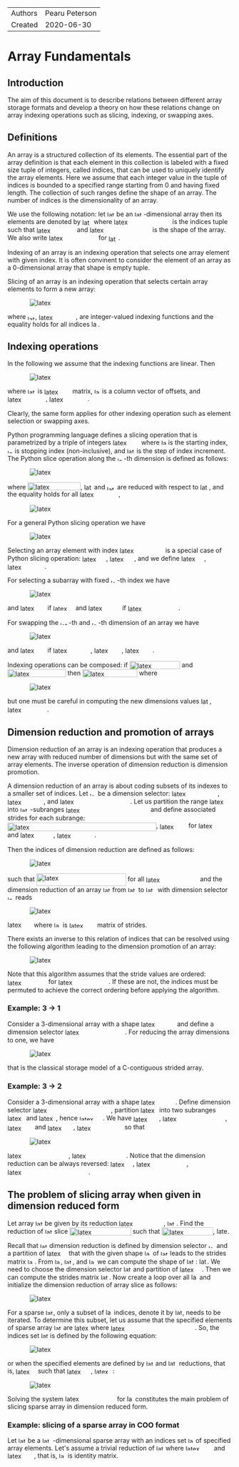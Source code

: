 <!--watch-latex-md

This document is processed by watch_latex_md.py program, see

  https://github.com/Quansight/pearu-sandbox/latex_in_markdown/

You can edit this document as you wish. You can also edit the LaTeX
data in img elements, but only the content of `latex-data`:

  1. To automatically update the LaTeX rendering in img element, edit
     the file while watch_latex_md.py is running.

  2. Never change the beginning (`<img latex-data="...`) and the end
     (`...alt="latex">`) parts of the LaTeX img elements as these are
     used by the watch_latex_md.py script.

  3. Changes to other parts of the LaTeX img elements will be
     overwritten.

Enjoy LaTeXing!

watch-latex-md:no-force-rerender
-->

|            |                 |
| ---------- | --------------- |
| Authors    | Pearu Peterson  |
| Created    | 2020-06-30      |

# Array Fundamentals

## Introduction

The aim of this document is to describe relations between different
array storage formats and develop a theory on how these relations
change on array indexing operations such as slicing, indexing, or
swapping axes.

## Definitions

An array is a structured collection of its elements. The essential
part of the array definition is that each element in this collection
is labeled with a fixed size tuple of integers, called indices, that
can be used to uniquely identify the array elements. Here we assume
that each integer value in the tuple of indices is bounded to a
specified range starting from 0 and having fixed length. The
collection of such ranges define the shape of an array.  The number of
indices is the dimensionality of an array.

We use the following notation: let 
<img data-latex="$A$" src=".images/2dc20c494a7c17abcb2fafd76a498fe7.svg"  width="16.934px" height="11.764px" style="display:inline;" alt="latex"> be an 
<img data-latex="$N$" src=".images/4f96c072fefbe775ee976ac3d45be396.svg"  width="19.594px" height="11.764px" style="display:inline;" alt="latex">-dimensional array
then its elements are denoted by 
<img data-latex="$A_{{\boldsymbol i}}$" src=".images/949edb128df3a3244565ec0eb1741b14.svg"  valign="-2.582px" width="21.774px" height="14.346px" style="display:inline;" alt="latex"> where
<img data-latex="${\boldsymbol i}=(i_0,\ldots,i_{N-1})$" src=".images/26bd0c34ce9c468ecceb9baae6e01999.svg"  valign="-4.289px" width="127.298px" height="17.186px" style="display:inline;" alt="latex"> is the indices tuple such that
<img data-latex="$0\leqslant i_n<d_n$" src=".images/d17a22ade9851787aff63bae8f5ebbf8.svg"  valign="-2.582px" width="86.805px" height="14.537px" style="display:inline;" alt="latex"> and 
<img data-latex="${\boldsymbol d}=(d_0,\ldots,d_{N-1})$" src=".images/99d5b8906819fcc46e40511fda5eb6d8.svg"  valign="-4.289px" width="136.843px" height="17.186px" style="display:inline;" alt="latex"> is the
shape of the array. We also write 
<img data-latex="$A[i_0,\dots,i_{N-1}]$" src=".images/fa4c37e4c076fc7dc4ad7b465fe77b27.svg"  valign="-4.289px" width="107.412px" height="17.186px" style="display:inline;" alt="latex"> for 
<img data-latex="$A_{{\boldsymbol i}}$" src=".images/949edb128df3a3244565ec0eb1741b14.svg"  valign="-2.582px" width="21.774px" height="14.346px" style="display:inline;" alt="latex">.


Indexing of an array is an indexing operation that selects one array
element with given index. It is often convinent to consider the
element of an array as a 0-dimensional array that shape is empty
tuple.

Slicing of an array is an indexing operation that selects certain
array elements to form a new array:

<img data-latex="
$$
A'[i'_0,\ldots,i'_{N'-1}] = A[\iota_0({\boldsymbol i}'), \ldots, \iota_{N-1}({\boldsymbol i}')]
$$
" src=".images/c6c2e88a9e2e78c0bf58c85a7a83d4d3.svg"  style="display:block;margin-left:50px;margin-right:auto;padding:0px" alt="latex">

where 
<img data-latex="$\iota_n$" src=".images/2e769fb76c9d072a7dfe6de65d179b0f.svg"  valign="-2.582px" width="17.243px" height="9.995px" style="display:inline;" alt="latex">, 
<img data-latex="$0\leqslant n<N$" src=".images/a75ee54dc8ac56f630e1771bb11e69df.svg"  valign="-2.353px" width="83.18px" height="14.117px" style="display:inline;" alt="latex">, are integer-valued indexing
functions and the equality holds for all indices 
<img data-latex="${\boldsymbol i}'$" src=".images/9079272b4553fc7f9ec848de16a7e7d5.svg"  width="14.554px" height="13.96px" style="display:inline;" alt="latex">.

## Indexing operations

In the following we assume that the indexing functions are linear. Then

<img data-latex="
$$
{\boldsymbol i} = {\boldsymbol b} + D {\boldsymbol i}'
$$
" src=".images/3d7ed5ee3745b97d0cceeeafa9dbc658.svg"  style="display:block;margin-left:50px;margin-right:auto;padding:0px" alt="latex">

where 
<img data-latex="$D$" src=".images/d32f3c1ba4986897eb32619849d3261d.svg"  width="18.762px" height="11.764px" style="display:inline;" alt="latex"> is 
<img data-latex="$N\times N'$" src=".images/904a8ffe9c1ee4570073efb3c3ba0a25.svg"  valign="-1.435px" width="59.22px" height="14.324px" style="display:inline;" alt="latex"> matrix, 
<img data-latex="${\boldsymbol b}$" src=".images/fa6e7e6b1b44935d92b745c79adafc5d.svg"  width="13.264px" height="11.955px" style="display:inline;" alt="latex"> is a column vector of offsets, and 
<img data-latex="$0\leqslant i'_k<d'_k$" src=".images/a9dbedd047b01f90614210a5a45e26bd.svg"  valign="-4.809px" width="85.808px" height="17.698px" style="display:inline;" alt="latex">, 
<img data-latex="$0\leqslant k < N'$" src=".images/1b48ec418010e78f9fa8b1a1f295511d.svg"  valign="-2.353px" width="85.751px" height="15.242px" style="display:inline;" alt="latex">.

Clearly, the same form applies for other indexing operation such as element selection or swapping axes.

Python programming language defines a slicing operation that is
parametrized by a triple of integers 
<img data-latex="$(b, e, \Delta)$" src=".images/e739a355bca33962bc3a16e466a277ab.svg"  valign="-4.289px" width="59.865px" height="17.186px" style="display:inline;" alt="latex"> where 
<img data-latex="$b$" src=".images/c2e19a6043f094a095aca911bf7da6f7.svg"  width="11.465px" height="11.955px" style="display:inline;" alt="latex"> is the
starting index, 
<img data-latex="$e$" src=".images/a78cc572d52088fe4e4bac0935d925ed.svg"  width="12.11px" height="7.412px" style="display:inline;" alt="latex"> is stopping index (non-inclusive), and 
<img data-latex="$\Delta$" src=".images/66895ad4db5488ece2ac619fd8fe5506.svg"  width="17.589px" height="11.761px" style="display:inline;" alt="latex"> is
the step of index increment. The Python slice operation along the
<img data-latex="$n$" src=".images/19ec9347027c17cab874ac9e2e406e12.svg"  width="14.36px" height="7.412px" style="display:inline;" alt="latex">-th dimension is defined as follows:

<img data-latex="
$$
A'_{b_n:e_n:\Delta_n}[i'_0, \ldots, i'_n, \ldots, i'_{N-1}] = A[i'_0, \ldots, \tilde b_n+i'_n\Delta_n, \ldots, i'_{N-1}]
$$
" src=".images/4d7a56a9adb51f6146ed2bd4c257d0ba.svg"  style="display:block;margin-left:50px;margin-right:auto;padding:0px" alt="latex">

where 
<img data-latex="$\tilde b_n=b_n \mod d_n$" src=".images/c71c2c93df589b7ebf23bcec7b60eecd.svg"  valign="-2.582px" width="118.953px" height="18.419px" style="display:inline;" alt="latex">, 
<img data-latex="$b_n$" src=".images/e13f9b45c5d3a6187c446c431387cd25.svg"  valign="-2.582px" width="18.452px" height="14.537px" style="display:inline;" alt="latex"> and 
<img data-latex="$e_n$" src=".images/e1dcc2f9829f0cd263d900007a885e3d.svg"  valign="-2.582px" width="19.098px" height="9.995px" style="display:inline;" alt="latex"> are reduced with respect to 
<img data-latex="$d_n$" src=".images/78dac938b4b6d6348f1aaf58e89aba59.svg"  valign="-2.582px" width="20.044px" height="14.537px" style="display:inline;" alt="latex">, and the equality holds for all 
<img data-latex="$0\leqslant i'_n<d'_n$" src=".images/3c368612c8bc0f17c2268dd1bf723642.svg"  valign="-4.256px" width="86.805px" height="17.145px" style="display:inline;" alt="latex">,

<img data-latex="
$$
d'_n=\left\lfloor(e_n-b_n+\Delta_n - \mathrm{sign} \Delta_n)/\Delta_n\right\rfloor.
$$
" src=".images/18980cee209afb4f89bfadfa824e0d42.svg"  style="display:block;margin-left:50px;margin-right:auto;padding:0px" alt="latex">

For a general Python slicing operation we have

<img data-latex="
$$
{\boldsymbol i} =
\begin{pmatrix}
b_0\\
b_1\\
\vdots\\
b_{N-1}
\end{pmatrix} +
\begin{bmatrix}
\Delta_0 & 0 & \ldots & 0\\
0 & \Delta_1 & \ldots & 0\\
\vdots&\vdots&\ddots&\vdots\\
0 & 0 &\ldots & \Delta_{N-1}
\end{bmatrix}_{N\times N}
{\boldsymbol i}'
$$
" src=".images/6ead325cb3ba04267321e057f0eab969.svg"  style="display:block;margin-left:50px;margin-right:auto;padding:0px" alt="latex">

Selecting an array element with index 
<img data-latex="$(i_0,\ldots, i_{N-1})$" src=".images/a62f1022bed705f70e58f63ea03d5607.svg"  valign="-4.289px" width="98.373px" height="17.186px" style="display:inline;" alt="latex"> is a special case
of Python slicing operation: 
<img data-latex="$b_n = i_n$" src=".images/098ddcb1301c64d54676b0795c9feb09.svg"  valign="-2.582px" width="53.645px" height="14.537px" style="display:inline;" alt="latex">, 
<img data-latex="$\Delta_n=0$" src=".images/d611150636e7717361cc276878972194.svg"  valign="-2.582px" width="54.927px" height="14.344px" style="display:inline;" alt="latex">, and we define 
<img data-latex="$d'_n\equiv 0$" src=".images/ccfd1550dbc916afd76228f2685a2700.svg"  valign="-4.256px" width="51.392px" height="17.145px" style="display:inline;" alt="latex">, 
<img data-latex="$0\leqslant n<N$" src=".images/a75ee54dc8ac56f630e1771bb11e69df.svg"  valign="-2.353px" width="83.18px" height="14.117px" style="display:inline;" alt="latex">.

For selecting a subarray with fixed 
<img data-latex="$n$" src=".images/19ec9347027c17cab874ac9e2e406e12.svg"  width="14.36px" height="7.412px" style="display:inline;" alt="latex">-th index we have

<img data-latex="
$$
{\boldsymbol i} =
\begin{pmatrix}
0\\
\vdots\\
0\\
i_n\\
0\\
\vdots\\
0
\end{pmatrix} +
\begin{bmatrix}
1 & \ldots & 0 & 0 & \ldots & 0\\
\vdots&&\vdots&\vdots&&\vdots\\
0 & \ldots & 1 & 0 & \ldots & 0\\
0 & \ldots & 0 & 0 & \ldots & 0\\
0 & \ldots & 0 & 1 & \ldots & 0\\
\vdots&&\vdots&\vdots&\ddots&\vdots\\
0 & \ldots & 0 & 0 & \ldots & 1\\
\end{bmatrix}_{N\times N-1}
{\boldsymbol i}'
$$
" src=".images/1d4757cde182396315c3e7f96731e2fe.svg"  style="display:block;margin-left:50px;margin-right:auto;padding:0px" alt="latex">

and 
<img data-latex="$d'_k=d_k$" src=".images/25a2c836da3fb7eda66c222eff7a2cc1.svg"  valign="-4.809px" width="57.249px" height="17.698px" style="display:inline;" alt="latex"> if 
<img data-latex="$k<n$" src=".images/91957f12667a3a693d813ab7586b903c.svg"  valign="-0.459px" width="46.38px" height="12.414px" style="display:inline;" alt="latex"> and 
<img data-latex="$d'_k=d_{k+1}$" src=".images/ec77779dccf603028fb1f54ba30631ac.svg"  valign="-4.809px" width="72.207px" height="17.698px" style="display:inline;" alt="latex"> if 
<img data-latex="$n\leqslant k<N-1$" src=".images/f2a49a38ba9728de991c6324a86fa221.svg"  valign="-2.353px" width="113.566px" height="14.308px" style="display:inline;" alt="latex">.

For swapping the 
<img data-latex="$m$" src=".images/13dd3181e0c19f1ae2f261721137586a.svg"  width="19.042px" height="7.412px" style="display:inline;" alt="latex">-th and 
<img data-latex="$n$" src=".images/19ec9347027c17cab874ac9e2e406e12.svg"  width="14.36px" height="7.412px" style="display:inline;" alt="latex">-th dimension of an array we have

<img data-latex="
$$
{\boldsymbol i} =
\begin{pmatrix}
0\\
\vdots\\
0\\
\vdots\\
0\\
\vdots\\
0
\end{pmatrix} +
\begin{bmatrix}
1 & \ldots & 0 & \ldots & 0 & \ldots & 0\\
\vdots&\ddots&\vdots&&\vdots& &\vdots\\
0 & \ldots & 0 & \ldots &1 & \ldots & 0\\
\vdots& &\vdots&\ddots&\vdots& &\vdots\\
0 & \ldots & 1 & \ldots &0 & \ldots & 0\\
\vdots& &\vdots&&\vdots&\ddots&\vdots\\
0 & \ldots & 0 & \ldots &0 & \ldots & 1
\end{bmatrix}_{N\times N}
{\boldsymbol i}'
$$
" src=".images/2361c36ea4b26559be6f9a0897424805.svg"  style="display:block;margin-left:50px;margin-right:auto;padding:0px" alt="latex">

and 
<img data-latex="$d'_k=d_k$" src=".images/25a2c836da3fb7eda66c222eff7a2cc1.svg"  valign="-4.809px" width="57.249px" height="17.698px" style="display:inline;" alt="latex"> if 
<img data-latex="$k\not\in\{m,n\}$" src=".images/08717a5f1383f414daabcbfe74a3556a.svg"  valign="-4.304px" width="84.257px" height="17.215px" style="display:inline;" alt="latex">, 
<img data-latex="$d'_m=d_n$" src=".images/5f35bc89ef5aada980e1dd14698ee3ea.svg"  valign="-4.256px" width="61.497px" height="17.145px" style="display:inline;" alt="latex">, 
<img data-latex="$d'_n=d_m$" src=".images/68b16e50818e1659c52b5207c0686399.svg"  valign="-4.256px" width="61.497px" height="17.145px" style="display:inline;" alt="latex">.

Indexing operations can be composed: if 
<img data-latex="$A'[{\boldsymbol i}'] = A[{\boldsymbol \iota}({\boldsymbol i}')]$" src=".images/a62fc7093ebdc537d4ac96dfca02a63a.svg"  valign="-4.289px" width="113.299px" height="18.25px" style="display:inline;" alt="latex"> and 
<img data-latex="$A''[{\boldsymbol i}''] = A'[{\boldsymbol \iota}'({\boldsymbol i}'')]$" src=".images/92c478d11b93e40ed941d0e2d9e382bc.svg"  valign="-4.289px" width="130.734px" height="18.25px" style="display:inline;" alt="latex"> then 
<img data-latex="$A''[{\boldsymbol i}''] = A[{\boldsymbol \iota}({\boldsymbol i}'')]$" src=".images/0bfe78296cf6c2ef01005f80cff2ef34.svg"  valign="-4.289px" width="123.162px" height="18.25px" style="display:inline;" alt="latex"> where

<img data-latex="
$$
{\boldsymbol i} = {\boldsymbol b} + D ({\boldsymbol b}' + D' {\boldsymbol i}'') = ({\boldsymbol b} + D {\boldsymbol b}') +  D' {\boldsymbol i}''
$$
" src=".images/4602e7300da7b4469befae179e447c8b.svg"  style="display:block;margin-left:50px;margin-right:auto;padding:0px" alt="latex">

but one must be careful in computing the new dimensions values 
<img data-latex="$d''_k$" src=".images/8cd99c068ad13b0a550b308657e37fff.svg"  valign="-4.809px" width="19.632px" height="17.698px" style="display:inline;" alt="latex">, 
<img data-latex="$0\leqslant k<N''$" src=".images/5594bac7f425994f3999b3dfec89137b.svg"  valign="-2.353px" width="89.038px" height="15.242px" style="display:inline;" alt="latex">.

## Dimension reduction and promotion of arrays

Dimension reduction of an array is an indexing operation that produces
a new array with reduced number of dimensions but with the same set of
array elements. The inverse operation of dimension reduction is
dimension promotion.

A dimension reduction of an array is about coding subsets of its
indexes to a smaller set of indices. Let 
<img data-latex="$\kappa$" src=".images/cc2d81529ddc5c64b9b65ed97eebc0c4.svg"  width="14.001px" height="7.412px" style="display:inline;" alt="latex"> be a
dimension selector: 
<img data-latex="$0\leqslant\kappa(j)<N$" src=".images/8f34ee7ce2fe7eba466aab2bc34d25cd.svg"  valign="-4.289px" width="102.957px" height="17.186px" style="display:inline;" alt="latex">, 
<img data-latex="$0\leqslant j<N$" src=".images/9a82ca08ed38543a40e1fb94665fb6cc.svg"  valign="-3.347px" width="81.061px" height="15.111px" style="display:inline;" alt="latex">, and
<img data-latex="$\kappa(j)=\kappa(j') \Leftrightarrow j=j'$" src=".images/81e2e3c02deeeb218a7f333c5270a358.svg"  valign="-4.289px" width="157.626px" height="17.186px" style="display:inline;" alt="latex">. Let us partition the range 
<img data-latex="$[0, N)$" src=".images/f933fa82b9744a24c75dacef7f881d21.svg"  valign="-4.289px" width="45.435px" height="17.186px" style="display:inline;" alt="latex"> into 
<img data-latex="$M$" src=".images/835fb1cc3fd10587ed6be53ee082396d.svg"  width="22.404px" height="11.764px" style="display:inline;" alt="latex">-subranges 
<img data-latex="$[N_0, N_1), \ldots, [N_{M-1}, N_{M})$" src=".images/54bf3140159fa4937cf607f107b3bea2.svg"  valign="-4.289px" width="185.938px" height="17.186px" style="display:inline;" alt="latex"> and define associated strides for each subrange: 
<img data-latex="$s_{j,N_{j}-1}=1, s_{j, k} = s_{j, k+1} d_{\kappa(k+1)}, N_{j}\leqslant k < N_{j+1}$" src=".images/7972b29c26ff6a8d6d7e29a1077acf18.svg"  valign="-6.972px" width="333.512px" height="18.927px" style="display:inline;" alt="latex">, 
<img data-latex="$s_{j,k'}=0$" src=".images/5548429bb46fe10edd85ba30949851a3.svg"  valign="-5.383px" width="60.432px" height="16.481px" style="display:inline;" alt="latex"> for 
<img data-latex="$k'<N_{j}$" src=".images/3897b338a8d20ff9345e9d33e486aa18.svg"  valign="-4.907px" width="59.117px" height="17.796px" style="display:inline;" alt="latex"> and 
<img data-latex="$k'\geqslant N_{j+1}$" src=".images/4d83eebe44efced2d8a7e60217be2a11.svg"  valign="-4.907px" width="74.354px" height="17.796px" style="display:inline;" alt="latex">, 
<img data-latex="$0\leqslant j<M$" src=".images/14b8390c4c079ccefb05ccbcfaeaabe7.svg"  valign="-3.347px" width="83.87px" height="15.111px" style="display:inline;" alt="latex">.

Then the indices of dimension reduction are defined as follows:

<img data-latex="
$$
i'_j = \sum_{k=0}^{N-1} s_{j, k} i_{\kappa(k)}
$$
" src=".images/1c24a9f345a36e64a51724e48e983a9a.svg"  style="display:block;margin-left:50px;margin-right:auto;padding:0px" alt="latex">

such that 
<img data-latex="$0\leqslant i'_j<d'_j\equiv\prod_{k=N_j}^{N_{j+1}-1} d_{\kappa(k)}$" src=".images/1204fb339a2af4f162acbff1309a9c81.svg"  valign="-9.517px" width="200.457px" height="28.006px" style="display:inline;" alt="latex"> for all 
<img data-latex="$0\leqslant i_{\kappa(k)} < d_{\kappa(k)}$" src=".images/90ba2d7071635a085e83683970f06a75.svg"  valign="-6.025px" width="117.495px" height="17.981px" style="display:inline;" alt="latex"> and the dimension reduction of an array 
<img data-latex="$A$" src=".images/2dc20c494a7c17abcb2fafd76a498fe7.svg"  width="16.934px" height="11.764px" style="display:inline;" alt="latex"> from 
<img data-latex="$N$" src=".images/4f96c072fefbe775ee976ac3d45be396.svg"  width="19.594px" height="11.764px" style="display:inline;" alt="latex"> to 
<img data-latex="$M$" src=".images/835fb1cc3fd10587ed6be53ee082396d.svg"  width="22.404px" height="11.764px" style="display:inline;" alt="latex"> with dimension selector 
<img data-latex="$\kappa$" src=".images/cc2d81529ddc5c64b9b65ed97eebc0c4.svg"  width="14.001px" height="7.412px" style="display:inline;" alt="latex"> reads

<img data-latex="
$$
A'[{\boldsymbol i}'] = A[{\boldsymbol i}],
$$
" src=".images/57fcf1d1e936852052a03e0b5f64f778.svg"  style="display:block;margin-left:50px;margin-right:auto;padding:0px" alt="latex">

<img data-latex="${\boldsymbol i}'=S {\boldsymbol i}$" src=".images/78065b5c3d162e48ed8e17ea99c1dd2e.svg"  width="55.347px" height="13.96px" style="display:inline;" alt="latex"> where 
<img data-latex="$S$" src=".images/afb859031c2a86cafd54381d8a706e73.svg"  width="15.667px" height="11.764px" style="display:inline;" alt="latex"> is 
<img data-latex="$M\times N$" src=".images/ab55e4fa03bec5add5b9b33c7c10f18e.svg"  valign="-1.435px" width="58.741px" height="13.198px" style="display:inline;" alt="latex"> matrix of strides. 


There exists an inverse to this relation of indices that can be resolved using the following algorithm leading to the dimension promotion of an array:

<img data-latex="
$$
\begin{aligned}
i_{\kappa(N_{j+1}-1)} &= i'_j \mod d_{\kappa(N_{j+1}-1)}\\
&\vdots\\
i_{\kappa(k)} &= \left.\left(i'_j - \sum_{k'=k+1}^{N_{j+1}-1} s_{j, k'} i_{\kappa(k')} \right)\right/d_{\kappa(k+1)} \mod d_{\kappa(k)}\\
&\vdots\\
i_{\kappa(N_{j})} &= \ldots
\end{aligned}
$$
" src=".images/2dbbd0dd871e69f29915c6e038084675.svg"  style="display:block;margin-left:50px;margin-right:auto;padding:0px" alt="latex">

Note that this algorithm assumes that the stride values are
ordered: 
<img data-latex="$s_{j,k} \leqslant s_{j,k+1}$" src=".images/e5db6b392ed36b59ab1f83c09fcfa577.svg"  valign="-4.907px" width="87.8px" height="15.867px" style="display:inline;" alt="latex"> for 
<img data-latex="$N_{j}\leqslant k < N_{j+1}$" src=".images/cdc44213a9af8d1bc55043de28545b99.svg"  valign="-4.907px" width="112.755px" height="16.862px" style="display:inline;" alt="latex">. If these are not, the indices must be permuted to achieve the correct ordering before applying the algorithm.


### Example: 3 -> 1

Consider a 3-dimensional array with a shape 
<img data-latex="$(d_0, d_1, d_2)$" src=".images/591d22eb500d23adef29f03d970d91a8.svg"  valign="-4.289px" width="76.925px" height="17.186px" style="display:inline;" alt="latex"> and define a dimension selector 
<img data-latex="$\kappa(i)=i, 0\leqslant i<3$" src=".images/2e1e45d1b0ce91a3db99797bbf8c24fa.svg"  valign="-4.289px" width="134.373px" height="17.186px" style="display:inline;" alt="latex">. For reducing the array dimensions to one, we have

<img data-latex="
$$
i' =
\begin{bmatrix}
d_2d_1 & d_1 & 1
\end{bmatrix}
\begin{pmatrix}
i_2\\
i_1\\
i_0
\end{pmatrix}
$$
" src=".images/5334471a5f37e2891e6ce7fdbbf8fce8.svg"  style="display:block;margin-left:50px;margin-right:auto;padding:0px" alt="latex">

that is the classical storage model of a C-contiguous strided array.

### Example: 3 -> 2

Consider a 3-dimensional array with a shape 
<img data-latex="$(d_0, d_1, d_2)$" src=".images/591d22eb500d23adef29f03d970d91a8.svg"  valign="-4.289px" width="76.925px" height="17.186px" style="display:inline;" alt="latex">. Define
dimension selector 
<img data-latex="$\kappa=\{(0, 2), (1, 1), (2, 0)\}$" src=".images/8232916decccb0a646a72db3539ea365.svg"  valign="-4.304px" width="174.882px" height="17.215px" style="display:inline;" alt="latex">, partition 
<img data-latex="$[0, 3)$" src=".images/01ce47cbfac7b77f87cb8e318a826532.svg"  valign="-4.289px" width="38.034px" height="17.186px" style="display:inline;" alt="latex"> into two subranges 
<img data-latex="$[0, 2)$" src=".images/f2303cd01be155d3c6a4a1b02ede8919.svg"  valign="-4.289px" width="38.034px" height="17.186px" style="display:inline;" alt="latex"> and 
<img data-latex="$[2, 3)$" src=".images/94f35555515e2238fedec1a80e48310a.svg"  valign="-4.289px" width="38.034px" height="17.186px" style="display:inline;" alt="latex">, hence 
<img data-latex="$M=2$" src=".images/7d3f4fbbb1429d4051ed1c91f0c3cf4b.svg"  width="52.255px" height="11.764px" style="display:inline;" alt="latex">. We have 
<img data-latex="$s_{0,1}=1$" src=".images/aaf1c4c8551314c3fa4106e904a1fcdd.svg"  valign="-4.907px" width="57.545px" height="16.004px" style="display:inline;" alt="latex">, 
<img data-latex="$s_{0,0}=s_{0,1}d_{\kappa(1)}=d_{1}$" src=".images/0cc8f2dba974e5453e88e9fc825ef363.svg"  valign="-6.025px" width="140.568px" height="17.981px" style="display:inline;" alt="latex">, 
<img data-latex="$s_{0,2}=0$" src=".images/6e238e9a4307aca9813df4255b589eb1.svg"  valign="-4.907px" width="57.545px" height="16.004px" style="display:inline;" alt="latex"> and 
<img data-latex="$s_{1,2}=1$" src=".images/4ad85d83d4b5ac2aba6745b51cd8b491.svg"  valign="-4.907px" width="57.545px" height="16.004px" style="display:inline;" alt="latex">, 
<img data-latex="$s_{1,0} = s_{1,1} = 0$" src=".images/24e84448126879f14a572b93085fab53.svg"  valign="-4.907px" width="102.898px" height="16.004px" style="display:inline;" alt="latex"> so that

<img data-latex="
$$
\begin{pmatrix}
i'_0\\
i'_1
\end{pmatrix} =
\begin{bmatrix}
d_1 & 1 & 0\\
0 & 0 & 1
\end{bmatrix}
\begin{pmatrix}
i_2\\
i_1\\
i_0
\end{pmatrix}
$$
" src=".images/e9bfc2d7167d576c996036043b5fac3a.svg"  style="display:block;margin-left:50px;margin-right:auto;padding:0px" alt="latex">

<img data-latex="$0\leqslant i'_0 < d'_0=d_2 d_1$" src=".images/b0d80ae2f00f9de748fa9f8bfd7d3866.svg"  valign="-4.256px" width="136.712px" height="17.145px" style="display:inline;" alt="latex">, 
<img data-latex="$0\leqslant i'_0 < d'_0 = d_0$" src=".images/7c7250099cb3e4bc1e22392a4d972612.svg"  valign="-4.256px" width="121.602px" height="17.145px" style="display:inline;" alt="latex">. Notice that the dimension reduction can be always reversed: 
<img data-latex="$i_0=i'_1$" src=".images/76e49dc96acf59caec418604f7255eff.svg"  valign="-4.256px" width="49.959px" height="17.145px" style="display:inline;" alt="latex">, 
<img data-latex="$i_1= i'_0 \mod d_1$" src=".images/33607284dd5e3f841c3ce635dff9c0d5.svg"  valign="-4.256px" width="112.716px" height="17.145px" style="display:inline;" alt="latex">, 
<img data-latex="$i_2=(i'_0 - i_1)/d_1 \mod d_2$" src=".images/a8ab5ed0cf49ef312e957d5a0ec06967.svg"  valign="-4.304px" width="181.59px" height="17.215px" style="display:inline;" alt="latex">.

## The problem of slicing array when given in dimension reduced form

Let array 
<img data-latex="$A$" src=".images/2dc20c494a7c17abcb2fafd76a498fe7.svg"  width="16.934px" height="11.764px" style="display:inline;" alt="latex"> be given by its reduction 
<img data-latex="$A_r[S{\boldsymbol i}] = A[{\boldsymbol i}]$" src=".images/8854481e987ec699c1da5efea884095b.svg"  valign="-4.289px" width="100.123px" height="17.186px" style="display:inline;" alt="latex">, 
<img data-latex="$\forall {\boldsymbol i}$" src=".images/a9640d1a5b77e4f85b124a17dd13d410.svg"  width="20.831px" height="11.955px" style="display:inline;" alt="latex">. Find the reduction of
<img data-latex="$A$" src=".images/2dc20c494a7c17abcb2fafd76a498fe7.svg"  width="16.934px" height="11.764px" style="display:inline;" alt="latex"> slice 
<img data-latex="$A'[{\boldsymbol i}'] = A[{\boldsymbol b}+D{\boldsymbol i}']$" src=".images/38898c424957ea54d3f08f93334749a5.svg"  valign="-4.289px" width="137.487px" height="18.25px" style="display:inline;" alt="latex"> such that 
<img data-latex="$A'_r[S'{\boldsymbol i}'] = A'[{\boldsymbol i}']$" src=".images/48befc748b1f8bcd1c28ea0b2c2ba545.svg"  valign="-4.289px" width="115.266px" height="18.25px" style="display:inline;" alt="latex">, 
<img data-latex="$\forall {\boldsymbol i}'$" src=".images/37e39a63fdbc2ae4527adf55f7a7d8b2.svg"  width="24.118px" height="13.96px" style="display:inline;" alt="latex">.

Recall that 
<img data-latex="$A$" src=".images/2dc20c494a7c17abcb2fafd76a498fe7.svg"  width="16.934px" height="11.764px" style="display:inline;" alt="latex"> dimension reduction is defined by dimension selector
<img data-latex="$\kappa$" src=".images/cc2d81529ddc5c64b9b65ed97eebc0c4.svg"  width="14.001px" height="7.412px" style="display:inline;" alt="latex"> and a partition of 
<img data-latex="$[0, N)$" src=".images/f933fa82b9744a24c75dacef7f881d21.svg"  valign="-4.289px" width="45.435px" height="17.186px" style="display:inline;" alt="latex"> that with the given shape
<img data-latex="${\boldsymbol d}$" src=".images/383f74a17eabe7c3ff99056e9b4cca69.svg"  width="14.794px" height="11.955px" style="display:inline;" alt="latex"> of 
<img data-latex="$A$" src=".images/2dc20c494a7c17abcb2fafd76a498fe7.svg"  width="16.934px" height="11.764px" style="display:inline;" alt="latex"> leads to the strides matrix 
<img data-latex="$S$" src=".images/afb859031c2a86cafd54381d8a706e73.svg"  width="15.667px" height="11.764px" style="display:inline;" alt="latex">. From
<img data-latex="${\boldsymbol b}$" src=".images/fa6e7e6b1b44935d92b745c79adafc5d.svg"  width="13.264px" height="11.955px" style="display:inline;" alt="latex">, 
<img data-latex="$D$" src=".images/d32f3c1ba4986897eb32619849d3261d.svg"  width="18.762px" height="11.764px" style="display:inline;" alt="latex">, and 
<img data-latex="${\boldsymbol d}$" src=".images/383f74a17eabe7c3ff99056e9b4cca69.svg"  width="14.794px" height="11.955px" style="display:inline;" alt="latex"> we can compute the shape
of 
<img data-latex="$A'$" src=".images/a3da0dd3f72451c051d0833272fade16.svg"  width="20.222px" height="12.889px" style="display:inline;" alt="latex">: 
<img data-latex="${\boldsymbol d}'$" src=".images/d6692407a67fc3227c8baf4bd574a1f3.svg"  width="18.082px" height="13.981px" style="display:inline;" alt="latex">. We need to choose the dimension selector
<img data-latex="$\kappa'$" src=".images/d8b6e8e925e1413b6f8e489a4f8052b8.svg"  width="17.289px" height="12.889px" style="display:inline;" alt="latex"> and partition of 
<img data-latex="$[0, N')$" src=".images/7bd581345b65a3ef29dd45dc7128054f.svg"  valign="-4.289px" width="49.221px" height="17.186px" style="display:inline;" alt="latex">. Then we can compute the strides
matrix 
<img data-latex="$S'$" src=".images/861da079a6c24ee0c9b6444475614228.svg"  width="18.955px" height="12.889px" style="display:inline;" alt="latex">. Now create a loop over all 
<img data-latex="${\boldsymbol i}'$" src=".images/9079272b4553fc7f9ec848de16a7e7d5.svg"  width="14.554px" height="13.96px" style="display:inline;" alt="latex"> and
initialize the dimension reduction of array slice as follows:

<img data-latex="
$$
A'_r[S'{\boldsymbol i}'] = A_r[S{\boldsymbol b} + SD{\boldsymbol i}'].
$$
" src=".images/2ed9027581285f45cdc4e8810885e0c6.svg"  style="display:block;margin-left:50px;margin-right:auto;padding:0px" alt="latex">

For a sparse 
<img data-latex="$A$" src=".images/2dc20c494a7c17abcb2fafd76a498fe7.svg"  width="16.934px" height="11.764px" style="display:inline;" alt="latex">, only a subset of 
<img data-latex="${\boldsymbol i}'$" src=".images/9079272b4553fc7f9ec848de16a7e7d5.svg"  width="14.554px" height="13.96px" style="display:inline;" alt="latex"> indices, denote it by 
<img data-latex="$I'$" src=".images/c7225c26fa915a518562c2605f792e48.svg"  width="16.373px" height="12.889px" style="display:inline;" alt="latex">, needs to be iterated. To determine this subset, let us assume that the specified elements of sparse array 
<img data-latex="$A$" src=".images/2dc20c494a7c17abcb2fafd76a498fe7.svg"  width="16.934px" height="11.764px" style="display:inline;" alt="latex"> are 
<img data-latex="$A[{\boldsymbol i}]$" src=".images/72510a91d725734b6262711aeedf53a4.svg"  valign="-4.289px" width="32.498px" height="17.186px" style="display:inline;" alt="latex"> where 
<img data-latex="${\boldsymbol i}\in I\subset \text{``all array indices''}$" src=".images/9646c430437e90db9d2e973146d010af.svg"  valign="-3.348px" width="188.967px" height="15.304px" style="display:inline;" alt="latex">.
So, the indices set 
<img data-latex="$I'$" src=".images/c7225c26fa915a518562c2605f792e48.svg"  width="16.373px" height="12.889px" style="display:inline;" alt="latex"> is defined by the following equation:

<img data-latex="
$$
I' = \left\{{\boldsymbol i}' \left| S{\boldsymbol b}+SD{\boldsymbol i}' = S{\boldsymbol i}, {\boldsymbol i}\in I\right.\right\}
$$
" src=".images/ccd4e7d999c2833db0359fc93b2687fb.svg"  style="display:block;margin-left:50px;margin-right:auto;padding:0px" alt="latex">

or when the specified elements are defined by 
<img data-latex="$A$" src=".images/2dc20c494a7c17abcb2fafd76a498fe7.svg"  width="16.934px" height="11.764px" style="display:inline;" alt="latex"> and 
<img data-latex="$A'$" src=".images/a3da0dd3f72451c051d0833272fade16.svg"  width="20.222px" height="12.889px" style="display:inline;" alt="latex"> reductions, that is, 
<img data-latex="${\boldsymbol j}\in J$" src=".images/0b1e5448fedda6fa7b6b99b69d842e87.svg"  valign="-3.347px" width="45.426px" height="15.282px" style="display:inline;" alt="latex"> such that 
<img data-latex="${\boldsymbol j} =S{\boldsymbol i}$" src=".images/12b988ecf1bf3edc984c2c9eb9044146.svg"  valign="-3.347px" width="53.769px" height="15.282px" style="display:inline;" alt="latex">, 
<img data-latex="${\boldsymbol i}\in I$" src=".images/56ce0d5a5aa6071fc1c041fb5f2d2ebf.svg"  valign="-0.673px" width="41.096px" height="12.608px" style="display:inline;" alt="latex">:

<img data-latex="
$$
J' = \left\{{\boldsymbol j}' \left| 
{\boldsymbol j}'=S'{\boldsymbol i}',
S{\boldsymbol b}+SD{\boldsymbol i}' = {\boldsymbol j}, 
{\boldsymbol j}\in J\right.\right\}
$$
" src=".images/8967efadd163d7d743370f5a6a6b52ab.svg"  style="display:block;margin-left:50px;margin-right:auto;padding:0px" alt="latex">

Solving the system 
<img data-latex="$S{\boldsymbol b}+SD{\boldsymbol i}' = {\boldsymbol j}$" src=".images/c3e59318ff2e1647a918ca58ee3f1c77.svg"  valign="-3.347px" width="112.397px" height="17.308px" style="display:inline;" alt="latex"> for 
<img data-latex="${\boldsymbol i}'$" src=".images/9079272b4553fc7f9ec848de16a7e7d5.svg"  width="14.554px" height="13.96px" style="display:inline;" alt="latex"> constitutes the main problem of slicing
sparse array in dimension reduced form.

### Example: slicing of a sparse array in COO format

Let 
<img data-latex="$A$" src=".images/2dc20c494a7c17abcb2fafd76a498fe7.svg"  width="16.934px" height="11.764px" style="display:inline;" alt="latex">
be a
<img data-latex="$N$" src=".images/4f96c072fefbe775ee976ac3d45be396.svg"  width="19.594px" height="11.764px" style="display:inline;" alt="latex">
-dimensional sparse array with an indices set
<img data-latex="$I$" src=".images/231893c1f3b46a6887755f86f9524376.svg"  width="13.086px" height="11.764px" style="display:inline;" alt="latex">
of specified array elements. Let's assume a trivial reduction of 
<img data-latex="$A$" src=".images/2dc20c494a7c17abcb2fafd76a498fe7.svg"  width="16.934px" height="11.764px" style="display:inline;" alt="latex"> where 
<img data-latex="$M=N$" src=".images/1574a81254a7f79fd7a63b313e0f9546.svg"  width="59.657px" height="11.764px" style="display:inline;" alt="latex">
and 
<img data-latex="$\kappa(i)=i$" src=".images/88de2a1655ce0158b8a920c20dc85a8a.svg"  valign="-4.289px" width="59.652px" height="17.186px" style="display:inline;" alt="latex">, that is, 
<img data-latex="$S$" src=".images/afb859031c2a86cafd54381d8a706e73.svg"  width="15.667px" height="11.764px" style="display:inline;" alt="latex"> is identity matrix.



<!--EOF-->
